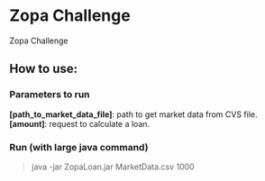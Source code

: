 # Zopa Challenge
 Zopa Challenge

How to use:
-----------

### Parameters to run

__[path_to_market_data_file]__: path to get market data from CVS file.  
__[amount]__: request to calculate a loan.

### Run (with large java command)
>  java -jar ZopaLoan.jar MarketData.csv 1000
